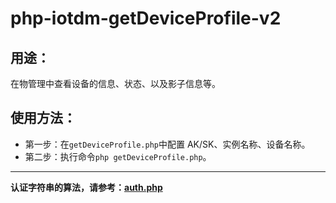 # php-iotdm-getDeviceProfile-v2

## 用途：

在物管理中查看设备的信息、状态、以及影子信息等。

## 使用方法：

* 第一步：在`getDeviceProfile.php`中配置 AK/SK、实例名称、设备名称。
* 第二步：执行命令`php getDeviceProfile.php`。

---

**认证字符串的算法，请参考：[auth.php](../../authorization/auth.php)**